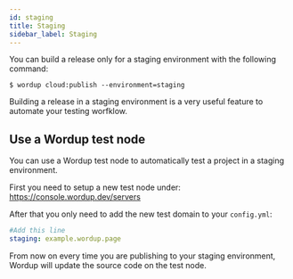 ```yaml
---
id: staging
title: Staging
sidebar_label: Staging
---
```


You can build a release only for a staging environment with the following command:

```
$ wordup cloud:publish --environment=staging
```

Building a release in a staging environment is a very useful feature to automate your testing worfklow.

## Use a Wordup test node

You can use a Wordup test node to automatically test a project in a staging environment.

First you need to setup a new test node under: https://console.wordup.dev/servers

After that you only need to add the new test domain to your `config.yml`:

```yaml title="/.wordup/config.yml"
#Add this line
staging: example.wordup.page
```

From now on every time you are publishing to your staging environment, Wordup will update the source code on the test node.
